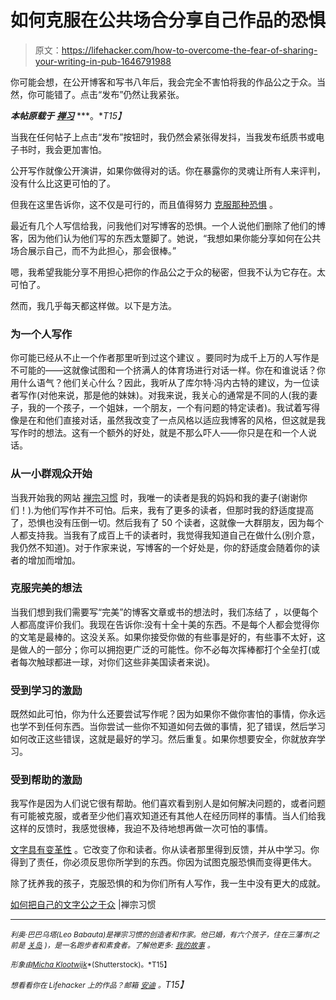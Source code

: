 # 如何克服在公共场合分享自己作品的恐惧

> 原文：<https://lifehacker.com/how-to-overcome-the-fear-of-sharing-your-writing-in-pub-1646791988>

你可能会想，在公开博客和写书八年后，我会完全不害怕将我的作品公之于众。当然，你可能错了。点击“发布”仍然让我紧张。



***本帖原载于*** [***禅习***](http://zenhabits.net/public/) ***。**T15】*

当我在任何帖子上点击“发布”按钮时，我仍然会紧张得发抖，当我发布纸质书或电子书时，我会更加害怕。

公开写作就像公开演讲，如果你做得对的话。你在暴露你的灵魂让所有人来评判，没有什么比这更可怕的了。

但我在这里告诉你，这不仅是可行的，而且值得努力 [克服那种恐惧](https://lifehacker.com/how-to-feel-confident-sharing-your-creative-work-in-pub-1490089104) 。

最近有几个人写信给我，问我他们对写博客的恐惧。一个人说他们删除了他们的博客，因为他们认为他们写的东西太蹩脚了。她说，“我想如果你能分享如何在公共场合展示自己，而不为此担心，那会很棒。”

嗯，我希望我能分享不用担心把你的作品公之于众的秘密，但我不认为它存在。太可怕了。

然而，我几乎每天都这样做。以下是方法。

### 为一个人写作

你可能已经从不止一个作者那里听到过这个建议 。要同时为成千上万的人写作是不可能的——这就像试图和一个挤满人的体育场进行对话一样。你在和谁说话？你用什么语气？他们关心什么？因此，我听从了库尔特·冯内古特的建议，为一位读者写作(对他来说，那是他的妹妹)。对我来说，我关心的通常是不同的人(我的妻子，我的一个孩子，一个姐妹，一个朋友，一个有问题的特定读者)。我试着写得像是在和他们直接对话，虽然我改变了一点风格以适应我博客的风格，但这就是我写作时的想法。这有一个额外的好处，就是不那么吓人——你只是在和一个人说话。

### 从一小群观众开始

当我开始我的网站 [禅宗习惯](http://zenhabits.net/) 时，我唯一的读者是我的妈妈和我的妻子(谢谢你们！).为他们写作并不可怕。后来，我有了更多的读者，但那时我的舒适度提高了，恐惧也没有压倒一切。然后我有了 50 个读者，这就像一大群朋友，因为每个人都支持我。当我有了成百上千的读者时，我觉得我知道自己在做什么(别介意，我仍然不知道)。对于作家来说，写博客的一个好处是，你的舒适度会随着你的读者的增加而增加。

### 克服完美的想法

当我们想到我们需要写“完美”的博客文章或书的想法时，我们冻结了 ，以便每个人都高度评价我们。我现在告诉你:没有十全十美的东西。不是每个人都会觉得你的文笔是最棒的。这没关系。如果你接受你做的有些事是好的，有些事不太好，这是做人的一部分；你可以拥抱更广泛的可能性。你不必每次挥棒都打个全垒打(或者每次触球都进一球，对你们这些非美国读者来说)。

### 受到学习的激励

既然如此可怕，你为什么还要尝试写作呢？因为如果你不做你害怕的事情，你永远也学不到任何东西。当你尝试一些你不知道如何去做的事情，犯了错误，然后学习如何改正这些错误，这就是最好的学习。然后重复。如果你想要安全，你就放弃学习。

### 受到帮助的激励

我写作是因为人们说它很有帮助。他们喜欢看到别人是如何解决问题的，或者问题有可能被克服，或者至少他们喜欢知道还有其他人在经历同样的事情。当人们给我这样的反馈时，我感觉很棒，我迫不及待地想再做一次可怕的事情。

[文字具有变革性](https://lifehacker.com/why-you-should-keep-a-journal-and-how-to-start-yours-1547057185) 。它改变了你和读者。你从读者那里得到反馈，并从中学习。你得到了责任，你必须反思你所学到的东西。你因为试图克服恐惧而变得更伟大。

除了抚养我的孩子，克服恐惧的和为你们所有人写作，我一生中没有更大的成就。

[如何把自己的文字公之于众](http://zenhabits.net/public/) |禅宗习惯

* * *

*<small>利奥·巴巴乌塔(Leo Babauta)是禅宗习惯的创造者和作家。他已婚，有六个孩子，住在三藩市(之前是</small>* [*<small>关岛</small>*](http://guampedia.com/) *<small>)，是一名跑步者和素食者。了解他更多:</small>* [*<small>我的故事</small>*](http://zenhabits.net/2007/02/my-story/) *<small>。</small>*

<small>*形象由*</small>[<small>*Micha Klootwijk*</small>](http://www.shutterstock.com/pic-191860001/stock-photo-vintage-inscription-made-by-old-typewriter-once-upon-a-time.html)<small>*(Shutterstock)。*T15】</small>

*<small>想看看你在 Lifehacker 上的作品？邮箱</small>* [*<small>安迪</small>*](mailto:andy@lifehacker.com) *<small>。</small>T15】*